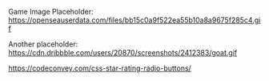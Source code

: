 




Game Image Placeholder: https://openseauserdata.com/files/bb15c0a9f522ea55b10a8a9675f285c4.gif


Another placeholder: https://cdn.dribbble.com/users/20870/screenshots/2412383/goat.gif

https://codeconvey.com/css-star-rating-radio-buttons/